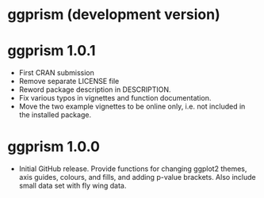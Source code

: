 # ggprism (development version)

# ggprism 1.0.1

* First CRAN submission
* Remove separate LICENSE file
* Reword package description in DESCRIPTION.
* Fix various typos in vignettes and function documentation.
* Move the two example vignettes to be online only, i.e. not included
in the installed package.

# ggprism 1.0.0

* Initial GitHub release. Provide functions for changing ggplot2 themes, 
axis guides, colours, and fills, and adding p-value brackets. Also include
small data set with fly wing data.
